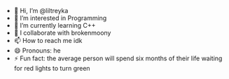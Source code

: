 - 👋 Hi, I’m @liltreyka
- 👀 I’m interested in Programming
- 🌱 I’m currently learning C++
- 💞️ I collaborate with brokenmoony
- 📫 How to reach me idk
- 😄 Pronouns: he
- ⚡ Fun fact: the average person will spend six months of their life waiting for red lights to turn green

<!---
liltreyka/liltreyka is a ✨ special ✨ repository because its `README.md` (this file) appears on your GitHub profile.
You can click the Preview link to take a look at your changes.
--->
